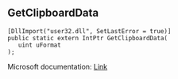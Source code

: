 ## GetClipboardData

```
[DllImport("user32.dll", SetLastError = true)]
public static extern IntPtr GetClipboardData(
   uint uFormat
);
```

Microsoft documentation: [Link](https://docs.microsoft.com/en-us/windows/win32/api/winuser/nf-winuser-getclipboarddata)
